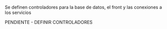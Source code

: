 Se definen controladores para la base de datos, el front y las conexiones a los servicios

PENDIENTE - DEFINIR CONTROLADORES